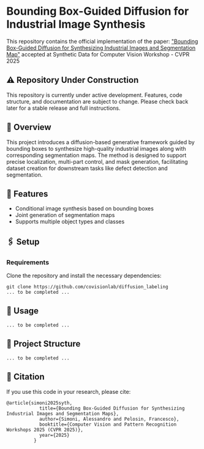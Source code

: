 # Bounding Box-Guided Diffusion for Industrial Image Synthesis

This repository contains the official implementation of the paper:
["Bounding Box-Guided Diffusion for Synthesizing Industrial Images and Segmentation Map"](https://arxiv.org/abs/2505.03623) accepted at Synthetic Data for Computer Vision Workshop - CVPR 2025


## ⚠️ Repository Under Construction
This repository is currently under active development. Features, code structure, and documentation are subject to change. Please check back later for a stable release and full instructions.


## 📌 Overview

This project introduces a diffusion-based generative framework guided by bounding boxes to synthesize high-quality industrial images along with corresponding segmentation maps. The method is designed to support precise localization, multi-part control, and mask generation, facilitating dataset creation for downstream tasks like defect detection and segmentation.

## 🧩 Features

- Conditional image synthesis based on bounding boxes
- Joint generation of segmentation maps
- Supports multiple object types and classes

## 🖇️ Setup
### Requirements
Clone the repository and install the necessary dependencies:
```
git clone https://github.com/covisionlab/diffusion_labeling
... to be completed ...
```

## 🚀 Usage

`... to be completed ...`

## 📁 Project Structure

`... to be completed ...`

## 📄 Citation

If you use this code in your research, please cite:

```
@article{simoni2025syth,
            title={Bounding Box-Guided Diffusion for Synthesizing Industrial Images and Segmentation Maps},
            author={Simoni, Alessandro and Pelosin, Francesco},
            booktitle={Computer Vision and Pattern Recognition Workshops 2025 (CVPR 2025)},
            year={2025}
          }
```

